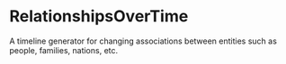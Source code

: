 # RelationshipsOverTime
A timeline generator for changing associations between entities such as people, families, nations, etc.
